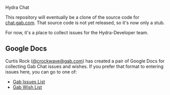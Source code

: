 Hydra Chat

This repository will eventually be a clone of the source code for [chat.gab.com](https://chat.gab.com). That source code is not yet released, so it's now only a stub.

For now, it's a place to collect issues for the Hydra-Developer team.

## Google Docs

Curtis Rock ([@crockwave@gab.com](https://gab.com/crockwave)) has created a pair of Google Docs for collecting Gab Chat issues and wishes. If you prefer that format to entering issues here, you can go to one of:

* [Gab Issues List](https://docs.google.com/document/d/1taloWernh6D7-N_9xA2X3GqfJ1UL5JFb5VeI1_pJ2l0/edit#heading=h.fgsznl4dkv5v)
* [Gab Wish List](https://docs.google.com/document/d/1aEE7BnJ5oNDLgW5QUHsAPvHLeqdH8LZ-FV2YXMAQtHU/edit)
